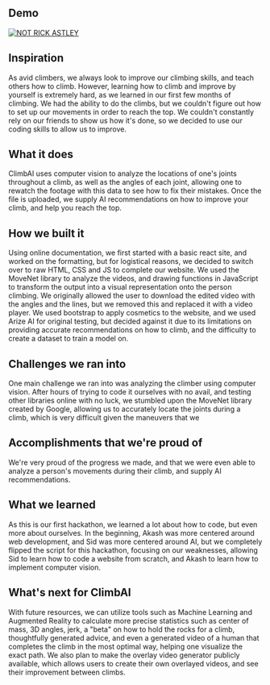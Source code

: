 ## Demo
[![NOT RICK ASTLEY](https://img.youtube.com/vi/-XrwzfBBWmc/0.jpg)](https://www.youtube.com/watch?v=-XrwzfBBWmc)
## Inspiration
As avid climbers, we always look to improve our climbing skills, and teach others how to climb. However, learning how to climb and improve by yourself is extremely hard, as we learned in our first few months of climbing. We had the ability to do the climbs, but we couldn't figure out how to set up our movements in order to reach the top. We couldn't constantly rely on our friends to show us how it's done, so we decided to use our coding skills to allow us to improve. 
## What it does
ClimbAI uses computer vision to analyze the locations of one's joints throughout a climb, as well as the angles of each joint, allowing one to rewatch the footage with this data to see how to fix their mistakes. Once the file is uploaded, we supply AI recommendations on how to improve your climb, and help you reach the top. 
## How we built it
Using online documentation, we first started with a basic react site, and worked on the formatting, but for logistical reasons, we decided to switch over to raw HTML, CSS and JS to complete our website. We used the MoveNet library to analyze the videos, and drawing functions in JavaScript to transform the output into a visual representation onto the person climbing. We originally allowed the user to download the edited video with the angles and the lines, but we removed this and replaced it with a video player. We used bootstrap to apply cosmetics to the website, and we used Arize AI for original testing, but decided against it due to its limitations on providing accurate recommendations on how to climb, and the difficulty to create a dataset to train a model on.
## Challenges we ran into
One main challenge we ran into was analyzing the climber using computer vision. After hours of trying to code it ourselves with no avail, and testing other libraries online with no luck, we stumbled upon the MoveNet library created by Google, allowing us to accurately locate the joints during a climb, which is very difficult given the maneuvers that we 
## Accomplishments that we're proud of
We're very proud of the progress we made, and that we were even able to analyze a person's movements during their climb, and supply AI recommendations.
## What we learned
As this is our first hackathon, we learned a lot about how to code, but even more about ourselves. In the beginning, Akash was more centered around web development, and Sid was more centered around AI, but we completely flipped the script for this hackathon, focusing on our weaknesses, allowing Sid to learn how to code a website from scratch, and Akash to learn how to implement computer vision. 
## What's next for ClimbAI
With future resources, we can utilize tools such as Machine Learning and Augmented Reality to calculate more precise statistics such as center of mass, 3D angles, jerk, a "beta" on how to hold the rocks for a climb, thoughtfully generated advice, and even a generated video of a human that completes the climb in the most optimal way, helping one visualize the exact path. We also plan to make the overlay video generator publicly available, which allows users to create their own overlayed videos, and see their improvement between climbs.
